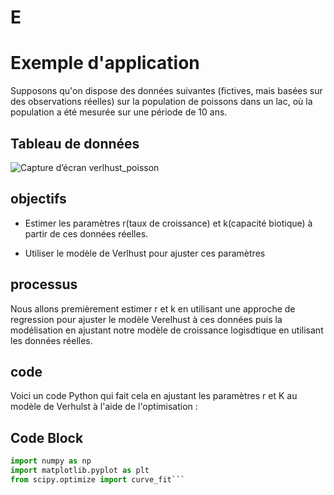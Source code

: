 
# E
# Exemple d'application

Supposons qu'on dispose des données suivantes (fictives, mais basées sur des observations réelles) sur la population de poissons dans un lac, où la population a été mesurée sur une période de 10 ans. 




## Tableau de données
![Capture d’écran verlhust_poisson](https://github.com/user-attachments/assets/682064dc-13e6-449c-b956-d1aa6c03db8d)


## objectifs
* Estimer les paramètres r(taux de croissance) et k(capacité biotique) à partir de ces données réelles. 

* Utiliser le modèle de Verlhust pour ajuster ces paramètres

## processus
Nous allons premièrement estimer r et k en utilisant une approche de regression pour ajuster le modèle Verelhust à ces données puis la modélisation en ajustant notre modèle de croissance logisdtique en utilisant les données réelles. 

## code
Voici un code Python qui fait cela en ajustant les paramètres r et K au modèle de Verhulst à l'aide de l'optimisation :


## Code Block
```python 
import numpy as np
import matplotlib.pyplot as plt
from scipy.optimize import curve_fit```

